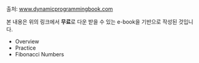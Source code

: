 출처: www.dynamicprogrammingbook.com

본 내용은 위의 링크에서 <b>무료</b>로 다운 받을 수 있는 e-book을 기반으로 작성된 것입니다.

- Overview
- Practice
- Fibonacci Numbers
